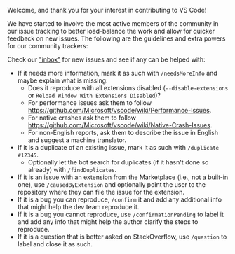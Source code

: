 Welcome, and thank you for your interest in contributing to VS Code!

We have started to involve the most active members of the community in our issue tracking to better load-balance the work and allow for quicker feedback on new issues. The following are the guidelines and extra powers for our community trackers:

Check our ["inbox"](https://github.com/Microsoft/vscode/issues?utf8=%E2%9C%93&q=is%3Aopen%20no%3Aassignee%20-label%3Afeature-request%20-label%3Atestplan-item%20-label%3Aplan-item%20-label%3Aextension-candidate) for new issues and see if any can be helped with:
- If it needs more information, mark it as such with `/needsMoreInfo` and maybe explain what is missing:
  - Does it reproduce with all extensions disabled (`--disable-extensions` or `Reload Window With Extensions Disabled`)?
  - For performance issues ask them to follow https://github.com/Microsoft/vscode/wiki/Performance-Issues.
  - For native crashes ask them to follow https://github.com/Microsoft/vscode/wiki/Native-Crash-Issues.
  - For non-English reports, ask them to describe the issue in English and suggest a machine translator.
- If it is a duplicate of an existing issue, mark it as such with `/duplicate #12345`.
  - Optionally let the bot search for duplicates (if it hasn't done so already) with `/findDuplicates`.
- If it is an issue with an extension from the Marketplace (i.e., not a built-in one), use `/causedByExtension` and optionally point the user to the repository where they can file the issue for the extension.
- If it is a bug you can reproduce, `/confirm` it and add any additional info that might help the dev team reproduce it.
- If it is a bug you cannot reproduce, use `/confirmationPending` to label it and add any info that might help the author clarify the steps to reproduce.
- If it is a question that is better asked on StackOverflow, use `/question` to label and close it as such.